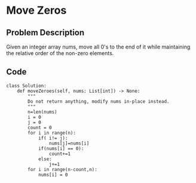 # Move Zeros
## Problem Description
Given an integer array nums, move all 0's to the end of it while maintaining the relative order of the non-zero elements.
## Code
```
class Solution:
    def moveZeroes(self, nums: List[int]) -> None:
        """
        Do not return anything, modify nums in-place instead.
        """
        n=len(nums)
        i = 0
        j = 0
        count = 0
        for i in range(n):
            if( i!= j):
                nums[j]=nums[i]
            if(nums[i] == 0):
                count+=1
            else:
                j+=1
        for i in range(n-count,n):
            nums[i] = 0
```

